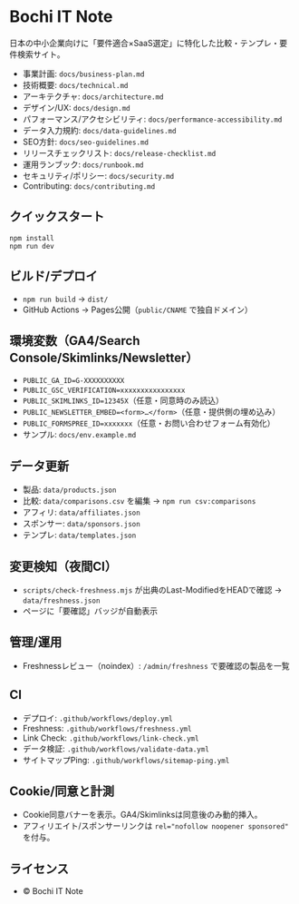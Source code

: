 # Bochi IT Note

日本の中小企業向けに「要件適合×SaaS選定」に特化した比較・テンプレ・要件検索サイト。

- 事業計画: `docs/business-plan.md`
- 技術概要: `docs/technical.md`
- アーキテクチャ: `docs/architecture.md`
- デザイン/UX: `docs/design.md`
- パフォーマンス/アクセシビリティ: `docs/performance-accessibility.md`
- データ入力規約: `docs/data-guidelines.md`
- SEO方針: `docs/seo-guidelines.md`
- リリースチェックリスト: `docs/release-checklist.md`
- 運用ランブック: `docs/runbook.md`
- セキュリティ/ポリシー: `docs/security.md`
- Contributing: `docs/contributing.md`

## クイックスタート
```
npm install
npm run dev
```

## ビルド/デプロイ
- `npm run build` → `dist/`
- GitHub Actions → Pages公開（`public/CNAME` で独自ドメイン）

## 環境変数（GA4/Search Console/Skimlinks/Newsletter）
- `PUBLIC_GA_ID=G-XXXXXXXXXX`
- `PUBLIC_GSC_VERIFICATION=xxxxxxxxxxxxxxxx`
- `PUBLIC_SKIMLINKS_ID=12345X`（任意・同意時のみ読込）
- `PUBLIC_NEWSLETTER_EMBED=<form>…</form>`（任意・提供側の埋め込み）
- `PUBLIC_FORMSPREE_ID=xxxxxxx`（任意・お問い合わせフォーム有効化）
- サンプル: `docs/env.example.md`

## データ更新
- 製品: `data/products.json`
- 比較: `data/comparisons.csv` を編集 → `npm run csv:comparisons`
- アフィリ: `data/affiliates.json`
- スポンサー: `data/sponsors.json`
- テンプレ: `data/templates.json`

## 変更検知（夜間CI）
- `scripts/check-freshness.mjs` が出典のLast-ModifiedをHEADで確認 → `data/freshness.json`
- ページに「要確認」バッジが自動表示

## 管理/運用
- Freshnessレビュー（noindex）: `/admin/freshness` で要確認の製品を一覧

## CI
- デプロイ: `.github/workflows/deploy.yml`
- Freshness: `.github/workflows/freshness.yml`
- Link Check: `.github/workflows/link-check.yml`
- データ検証: `.github/workflows/validate-data.yml`
- サイトマップPing: `.github/workflows/sitemap-ping.yml`

## Cookie/同意と計測
- Cookie同意バナーを表示。GA4/Skimlinksは同意後のみ動的挿入。
- アフィリエイト/スポンサーリンクは `rel="nofollow noopener sponsored"` を付与。

## ライセンス
- © Bochi IT Note
